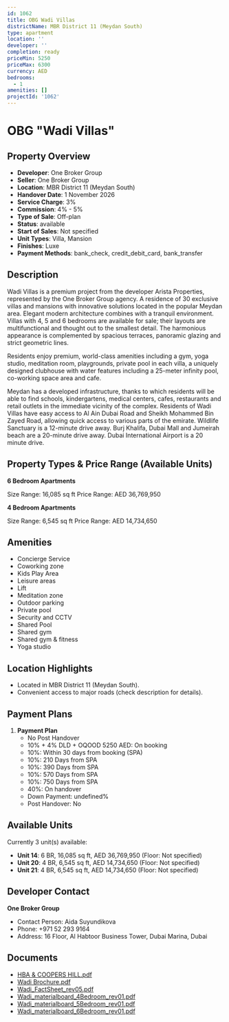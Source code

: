 ```yaml
---
id: 1062
title: OBG Wadi Villas
districtName: MBR District 11 (Meydan South)
type: apartment
location: ''
developer: ''
completion: ready
priceMin: 5250
priceMax: 6300
currency: AED
bedrooms:
  - 1
amenities: []
projectId: '1062'
---
```


# OBG "Wadi Villas"

## Property Overview
- **Developer**: One Broker Group
- **Seller**: One Broker Group
- **Location**: MBR District 11 (Meydan South)
- **Handover Date**: 1 November 2026
- **Service Charge**: 3%
- **Commission**: 4% - 5%
- **Type of Sale**: Off-plan
- **Status**: available
- **Start of Sales**: Not specified
- **Unit Types**: Villa, Mansion
- **Finishes**: Luxe
- **Payment Methods**: bank_check, credit_debit_card, bank_transfer

## Description
Wadi Villas is a premium project from the developer Arista Properties, represented by the One Broker Group agency. A residence of 30 exclusive villas and mansions with innovative solutions located in the popular Meydan area. Elegant modern architecture combines with a tranquil environment. Villas with 4, 5 and 6 bedrooms are available for sale; their layouts are multifunctional and thought out to the smallest detail. The harmonious appearance is complemented by spacious terraces, panoramic glazing and strict geometric lines.

Residents enjoy premium, world-class amenities including a gym, yoga studio, meditation room, playgrounds, private pool in each villa, a uniquely designed clubhouse with water features including a 25-meter infinity pool, co-working space area and cafe.

Meydan has a developed infrastructure, thanks to which residents will be able to find schools, kindergartens, medical centers, cafes, restaurants and retail outlets in the immediate vicinity of the complex. Residents of Wadi Villas have easy access to Al Ain Dubai Road and Sheikh Mohammed Bin Zayed Road, allowing quick access to various parts of the emirate. Wildlife Sanctuary is a 12-minute drive away. Burj Khalifa, Dubai Mall and Jumeirah beach are a 20-minute drive away. Dubai International Airport is a 20 minute drive.

## Property Types & Price Range (Available Units)
**6 Bedroom Apartments**

Size Range: 16,085 sq ft
Price Range: AED 36,769,950

**4 Bedroom Apartments**

Size Range: 6,545 sq ft
Price Range: AED 14,734,650

## Amenities
- Concierge Service
- Coworking zone
- Kids Play Area
- Leisure areas
- Lift
- Meditation zone
- Outdoor parking
- Private pool
- Security and CCTV
- Shared Pool
- Shared gym
- Shared gym & fitness
- Yoga studio

## Location Highlights
- Located in MBR District 11 (Meydan South).
- Convenient access to major roads (check description for details).

## Payment Plans
1. **Payment Plan**
   - No Post Handover
   - 10% + 4% DLD + OQOOD 5250 AED: On booking
   - 10%: Within 30 days from booking (SPA)
   - 10%: 210 Days from SPA
   - 10%: 390 Days from SPA
   - 10%: 570 Days from SPA
   - 10%: 750 Days from SPA
   - 40%: On handover
   - Down Payment: undefined%
   - Post Handover: No

## Available Units
Currently 3 unit(s) available:
- **Unit 14**: 6 BR, 16,085 sq ft, AED 36,769,950 (Floor: Not specified)
- **Unit 20**: 4 BR, 6,545 sq ft, AED 14,734,650 (Floor: Not specified)
- **Unit 21**: 4 BR, 6,545 sq ft, AED 14,734,650 (Floor: Not specified)

## Developer Contact
**One Broker Group**
- Contact Person: Aida Suyundikova
- Phone: +971 52 293 9164
- Address: 16 Floor, Al Habtoor Business Tower, Dubai Marina, Dubai

## Documents
- [HBA & COOPERS HILL.pdf](https://cdn.geniemap.net/2024/08/07/p5QrDSFL4zjEGp0Plrw5gMcMz5JfGolnvJQg7v9d.pdf)
- [Wadi Brochure.pdf](https://cdn.geniemap.net/2024/02/22/ZArWGs94qq7FKFtl5h13c49qO46CeX1R12DFdpnL.pdf)
- [Wadi_FactSheet_rev05.pdf](https://cdn.geniemap.net/2024/02/22/cNlbQjaif3iC1Ndgjj8fvIKnwjS4Fu4vPCyEJ20W.pdf)
- [Wadi_materialboard_4Bedroom_rev01.pdf](https://cdn.geniemap.net/2024/02/22/q89OOSXHc7HCmY5Z5Gj0dqVcetWR0xFinJNgZlBn.pdf)
- [Wadi_materialboard_5Bedroom_rev01.pdf](https://cdn.geniemap.net/2024/02/22/rvjxW31nqnrOPWV17XsbAiUNKnpZOYy3usoTp1MC.pdf)
- [Wadi_materialboard_6Bedroom_rev01.pdf](https://cdn.geniemap.net/2024/02/22/ahxMHYFVFxhVZq7iwkWNIjQHcH0AebyDoRjhaULs.pdf)
